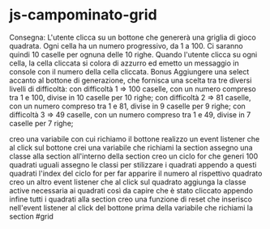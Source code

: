 # js-campominato-grid

Consegna:
L'utente clicca su un bottone che genererà una griglia di gioco quadrata. Ogni cella ha un numero progressivo, da 1 a 100. Ci saranno quindi 10 caselle per ognuna delle 10 righe. Quando l'utente clicca su ogni cella, la cella cliccata si colora di azzurro ed emetto un messaggio in console con il numero della cella cliccata.
Bonus
Aggiungere una select accanto al bottone di generazione, che fornisca una scelta tra tre diversi livelli di difficoltà:
con difficoltà 1 => 100 caselle, con un numero compreso tra 1 e 100, divise in 10 caselle per 10 righe;
con difficoltà 2 => 81 caselle, con un numero compreso tra 1 e 81, divise in 9 caselle per 9 righe;
con difficoltà 3 => 49 caselle, con un numero compreso tra 1 e 49, divise in 7 caselle per 7 righe;

creo una variabile con cui richiamo il bottone 
realizzo un event listener che al click sul bottone crei una variabile che richiami la section
assegno una classe alla section 
all'interno della section creo un ciclo for che generi 100 quadrati uguali 
assegno le classi per stilizzare i quadrati
appendo a questi quadrati l'index del ciclo for per far apparire il numero al rispettivo quadrato
creo un altro event listener che al click sul quadrato aggiunga la classe active necessaria ai quadrati così da capire che è stato cliccato
appendo infine tutti i quadrati alla section
creo una funzione di reset che inserisco nell'event listener al click del bottone prima della variabile che richiami la section #grid